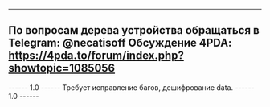 ------
По вопросам дерева устройства обращаться в Telegram: @necatisoff
Обсуждение 4PDA: https://4pda.to/forum/index.php?showtopic=1085056
------

------ 1.0 ------
Требует исправление багов, дешифрование data.
------ 1.0 ------
